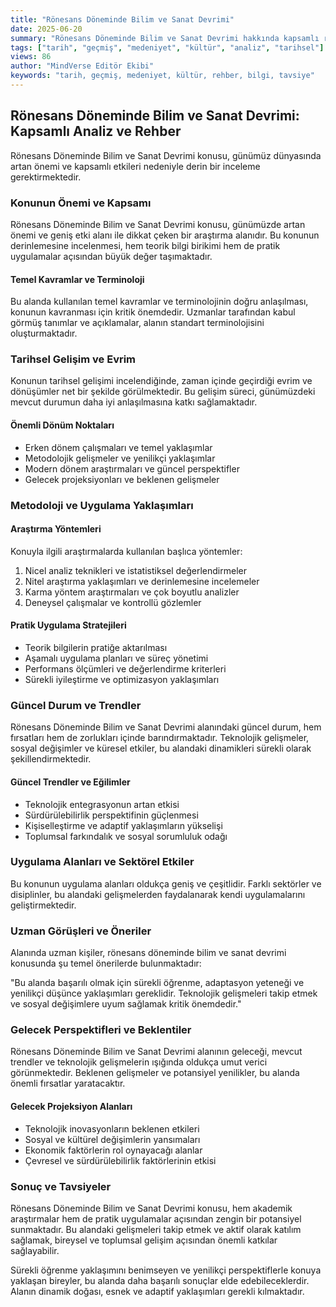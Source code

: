 ```yaml
---
title: "Rönesans Döneminde Bilim ve Sanat Devrimi"
date: 2025-06-20
summary: "Rönesans Döneminde Bilim ve Sanat Devrimi hakkında kapsamlı rehber ve uzman tavsiyeleri ile detaylı bilgiler."
tags: ["tarih", "geçmiş", "medeniyet", "kültür", "analiz", "tarihsel"]
views: 86
author: "MindVerse Editör Ekibi"
keywords: "tarih, geçmiş, medeniyet, kültür, rehber, bilgi, tavsiye"
---
```


## Rönesans Döneminde Bilim ve Sanat Devrimi: Kapsamlı Analiz ve Rehber

Rönesans Döneminde Bilim ve Sanat Devrimi konusu, günümüz dünyasında artan önemi ve kapsamlı etkileri nedeniyle derin bir inceleme gerektirmektedir.

### Konunun Önemi ve Kapsamı

Rönesans Döneminde Bilim ve Sanat Devrimi konusu, günümüzde artan önemi ve geniş etki alanı ile dikkat çeken bir araştırma alanıdır. Bu konunun derinlemesine incelenmesi, hem teorik bilgi birikimi hem de pratik uygulamalar açısından büyük değer taşımaktadır.

#### Temel Kavramlar ve Terminoloji

Bu alanda kullanılan temel kavramlar ve terminolojinin doğru anlaşılması, konunun kavranması için kritik önemdedir. Uzmanlar tarafından kabul görmüş tanımlar ve açıklamalar, alanın standart terminolojisini oluşturmaktadır.

### Tarihsel Gelişim ve Evrim

Konunun tarihsel gelişimi incelendiğinde, zaman içinde geçirdiği evrim ve dönüşümler net bir şekilde görülmektedir. Bu gelişim süreci, günümüzdeki mevcut durumun daha iyi anlaşılmasına katkı sağlamaktadır.

#### Önemli Dönüm Noktaları
- Erken dönem çalışmaları ve temel yaklaşımlar
- Metodolojik gelişmeler ve yenilikçi yaklaşımlar
- Modern dönem araştırmaları ve güncel perspektifler
- Gelecek projeksiyonları ve beklenen gelişmeler

### Metodoloji ve Uygulama Yaklaşımları

#### Araştırma Yöntemleri
Konuyla ilgili araştırmalarda kullanılan başlıca yöntemler:
1. Nicel analiz teknikleri ve istatistiksel değerlendirmeler
2. Nitel araştırma yaklaşımları ve derinlemesine incelemeler
3. Karma yöntem araştırmaları ve çok boyutlu analizler
4. Deneysel çalışmalar ve kontrollü gözlemler

#### Pratik Uygulama Stratejileri
- Teorik bilgilerin pratiğe aktarılması
- Aşamalı uygulama planları ve süreç yönetimi
- Performans ölçümleri ve değerlendirme kriterleri
- Sürekli iyileştirme ve optimizasyon yaklaşımları

### Güncel Durum ve Trendler

Rönesans Döneminde Bilim ve Sanat Devrimi alanındaki güncel durum, hem fırsatları hem de zorlukları içinde barındırmaktadır. Teknolojik gelişmeler, sosyal değişimler ve küresel etkiler, bu alandaki dinamikleri sürekli olarak şekillendirmektedir.

#### Güncel Trendler ve Eğilimler
- Teknolojik entegrasyonun artan etkisi
- Sürdürülebilirlik perspektifinin güçlenmesi
- Kişiselleştirme ve adaptif yaklaşımların yükselişi
- Toplumsal farkındalık ve sosyal sorumluluk odağı

### Uygulama Alanları ve Sektörel Etkiler

Bu konunun uygulama alanları oldukça geniş ve çeşitlidir. Farklı sektörler ve disiplinler, bu alandaki gelişmelerden faydalanarak kendi uygulamalarını geliştirmektedir.

### Uzman Görüşleri ve Öneriler

Alanında uzman kişiler, rönesans döneminde bilim ve sanat devrimi konusunda şu temel önerilerde bulunmaktadır:

"Bu alanda başarılı olmak için sürekli öğrenme, adaptasyon yeteneği ve yenilikçi düşünce yaklaşımları gereklidir. Teknolojik gelişmeleri takip etmek ve sosyal değişimlere uyum sağlamak kritik önemdedir."

### Gelecek Perspektifleri ve Beklentiler

Rönesans Döneminde Bilim ve Sanat Devrimi alanının geleceği, mevcut trendler ve teknolojik gelişmelerin ışığında oldukça umut verici görünmektedir. Beklenen gelişmeler ve potansiyel yenilikler, bu alanda önemli fırsatlar yaratacaktır.

#### Gelecek Projeksiyon Alanları
- Teknolojik inovasyonların beklenen etkileri
- Sosyal ve kültürel değişimlerin yansımaları
- Ekonomik faktörlerin rol oynayacağı alanlar
- Çevresel ve sürdürülebilirlik faktörlerinin etkisi

### Sonuç ve Tavsiyeler

Rönesans Döneminde Bilim ve Sanat Devrimi konusu, hem akademik araştırmalar hem de pratik uygulamalar açısından zengin bir potansiyel sunmaktadır. Bu alandaki gelişmeleri takip etmek ve aktif olarak katılım sağlamak, bireysel ve toplumsal gelişim açısından önemli katkılar sağlayabilir.

Sürekli öğrenme yaklaşımını benimseyen ve yenilikçi perspektiflerle konuya yaklaşan bireyler, bu alanda daha başarılı sonuçlar elde edebileceklerdir. Alanın dinamik doğası, esnek ve adaptif yaklaşımları gerekli kılmaktadır.
